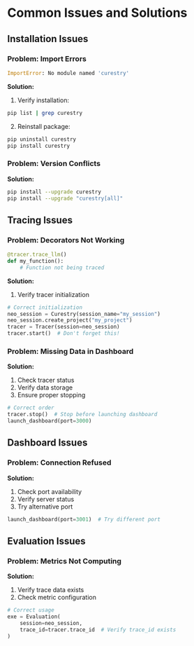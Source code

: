 # Common Issues and Solutions

## Installation Issues

### Problem: Import Errors
```python
ImportError: No module named 'curestry'
```

**Solution:**
1. Verify installation:
```bash
pip list | grep curestry
```
2. Reinstall package:
```bash
pip uninstall curestry
pip install curestry
```

### Problem: Version Conflicts
**Solution:**
```bash
pip install --upgrade curestry
pip install --upgrade "curestry[all]"
```

## Tracing Issues

### Problem: Decorators Not Working
```python
@tracer.trace_llm()
def my_function():
    # Function not being traced
```

**Solution:**
1. Verify tracer initialization
```python
# Correct initialization
neo_session = Curestry(session_name="my_session")
neo_session.create_project("my_project")
tracer = Tracer(session=neo_session)
tracer.start()  # Don't forget this!
```

### Problem: Missing Data in Dashboard
**Solution:**
1. Check tracer status
2. Verify data storage
3. Ensure proper stopping
```python
# Correct order
tracer.stop()  # Stop before launching dashboard
launch_dashboard(port=3000)
```

## Dashboard Issues

### Problem: Connection Refused
**Solution:**
1. Check port availability
2. Verify server status
3. Try alternative port
```python
launch_dashboard(port=3001)  # Try different port
```

## Evaluation Issues

### Problem: Metrics Not Computing
**Solution:**
1. Verify trace data exists
2. Check metric configuration
```python
# Correct usage
exe = Evaluation(
    session=neo_session,
    trace_id=tracer.trace_id  # Verify trace_id exists
)
```